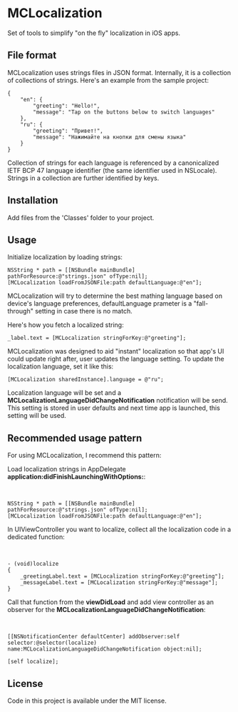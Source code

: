# MCLocalization

Set of tools to simplify "on the fly" localization in iOS apps.

## File format

MCLocalization uses strings files in JSON format. Internally, it is a collection of collections of strings. Here's an example from the sample project:  

	{
	    "en": {
	        "greeting": "Hello!",
	        "message": "Tap on the buttons below to switch languages"
	    },
	    "ru": {
	        "greeting": "Привет!",
	        "message": "Нажимайте на кнопки для смены языка"
	    }
	}
	
Collection of strings for each language is referenced by a  canonicalized IETF BCP 47 language identifier (the same identifier used in NSLocale). Strings in a collection are further identified by keys.

## Installation

Add files from the 'Classes' folder to your project.

## Usage

Initialize localization by loading strings:
	
	NSString * path = [[NSBundle mainBundle] pathForResource:@"strings.json" ofType:nil];
    [MCLocalization loadFromJSONFile:path defaultLanguage:@"en"];

MCLocalization will try to determine the best mathing language based on device's language preferences, defaultLanguage prameter is a "fall-through" setting in case there is no match.

Here's how you fetch a localized string:
	
	_label.text = [MCLocalization stringForKey:@"greeting"];

MCLocalization was designed to aid "instant" localization so that app's UI could update right after, user updates the language setting. To update the localization language, set it like this:

	[MCLocalization sharedInstance].language = @"ru";

Localization language will be set and a __MCLocalizationLanguageDidChangeNotification__ notification will be send. This setting is stored in user defaults and next time app is launched, this setting will be used.

## Recommended usage pattern

For using MCLocalization, I recommend this pattern:

Load localization strings in AppDelegate __application:didFinishLaunchingWithOptions:__:

&nbsp;

	NSString * path = [[NSBundle mainBundle] pathForResource:@"strings.json" ofType:nil];
	[MCLocalization loadFromJSONFile:path defaultLanguage:@"en"];

In UIViewController you want to localize, collect all the localization code in a dedicated function:

&nbsp;

	- (void)localize
	{
	    _greetingLabel.text = [MCLocalization stringForKey:@"greeting"];
	    _messageLabel.text = [MCLocalization stringForKey:@"message"];
	}

Call that function from the __viewDidLoad__ and add view controller as an observer for the __MCLocalizationLanguageDidChangeNotification__:

&nbsp;

	[[NSNotificationCenter defaultCenter] addObserver:self selector:@selector(localize) name:MCLocalizationLanguageDidChangeNotification object:nil];
    
    [self localize];


## License

Code in this project is available under the MIT license.